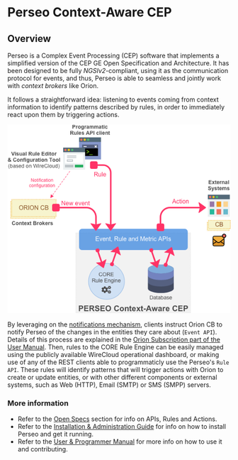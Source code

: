 # Perseo Context-Aware CEP

## Overview

Perseo is a Complex Event Processing (CEP) software that implements a simplified version of the CEP GE Open Specification and Architecture. It has been designed to be fully *NGSIv2*-compliant, using it as the communication protocol for events, and thus, Perseo is able to seamless and jointly work with *context brokers* like Orion.

It follows a straightforward idea: listening to events coming from context information to identify patterns described by rules, in order to immediately react upon them by triggering actions.

![Perseo Components](docs/images/PerseoComponents.png)

By leveraging on the [notifications mechanism](http://fiware-orion.readthedocs.io/en/latest/user/walkthrough_apiv2/index.html#subscriptions), clients instruct Orion CB to notify Perseo of the changes in the entities they care about (`Event API`). Details of this process are explained in the [Orion Subscription part of the User Manual](user/index.md#orion-subscription). Then, rules to the CORE Rule Engine can be easily managed using the publicly available WireCloud operational dashboard, or making use of any of the REST clients able to programmaticly use the Perseo's `Rule API`. These rules will identify patterns that will trigger actions with Orion to create or update entities, or with other different components or external systems, such as Web (HTTP), Email (SMTP) or SMS (SMPP) servers.

### More information

- Refer to the [Open Specs](docs/API/index.md) section for info on APIs, Rules and Actions.
- Refer to the [Installation & Administration Guide](docs/admin/index.md) for info on how to install Perseo and get it running.
- Refer to the [User & Programmer Manual](docs/user/index.md) for more info on how to use it and contributing.
